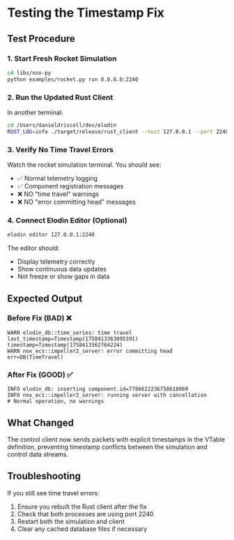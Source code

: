 # Testing the Timestamp Fix

## Test Procedure

### 1. Start Fresh Rocket Simulation
```bash
cd libs/nox-py
python examples/rocket.py run 0.0.0.0:2240
```

### 2. Run the Updated Rust Client
In another terminal:
```bash
cd /Users/danieldriscoll/dev/elodin
RUST_LOG=info ./target/release/rust_client --host 127.0.0.1 --port 2240
```

### 3. Verify No Time Travel Errors
Watch the rocket simulation terminal. You should see:
- ✅ Normal telemetry logging
- ✅ Component registration messages
- ❌ NO "time travel" warnings
- ❌ NO "error committing head" messages

### 4. Connect Elodin Editor (Optional)
```bash
elodin editor 127.0.0.1:2240
```
The editor should:
- Display telemetry correctly
- Show continuous data updates
- Not freeze or show gaps in data

## Expected Output

### Before Fix (BAD) ❌
```
WARN elodin_db::time_series: time travel last_timestamp=Timestamp(1758413363095391) timestamp=Timestamp(1758413362764224)
WARN nox_ecs::impeller2_server: error committing head err=DB(TimeTravel)
```

### After Fix (GOOD) ✅
```
INFO elodin_db: inserting component.id=7786622236758618069
INFO nox_ecs::impeller2_server: running server with cancellation
# Normal operation, no warnings
```

## What Changed
The control client now sends packets with explicit timestamps in the VTable definition, preventing timestamp conflicts between the simulation and control data streams.

## Troubleshooting
If you still see time travel errors:
1. Ensure you rebuilt the Rust client after the fix
2. Check that both processes are using port 2240
3. Restart both the simulation and client
4. Clear any cached database files if necessary
